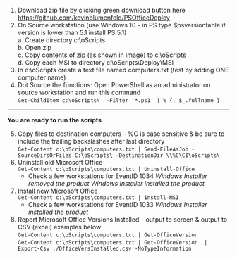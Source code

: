 
1.	Download zip file by clicking green download button here https://github.com/kevinblumenfeld/PSOfficeDeploy   
2.	On Source workstation (use Windows 10 - in PS type $psversiontable if version is lower than 5.1 install PS 5.1)  
    a.	Create directory c:\oScripts  
    b.	Open zip  
    c.	Copy contents of zip (as shown in image) to c:\oScripts  
    d.	Copy each MSI to directory c:\oScripts\Deploy\MSI  
3.	In c:\oScripts create a text file named computers.txt  (test by adding ONE computer name)  
4.	Dot Source the functions: Open PowerShell as an administrator on source workstation and run this command  
    ```Get-ChildItem c:\oScripts\  -Filter '*.ps1' | % {. $_.fullname }```

------------------------------------------
**You are ready to run the scripts**


5.	Copy files to destination computers - %C is case sensitive & be sure to include the trailing backslashes after last directory  
    ```Get-Content c:\oScripts\computers.txt | Send-FileAsJob -SourceDirsOrFiles C:\oScripts\ -DestinationDir \\%C\C$\oScripts\```  
6.	Uninstall old Microsoft Office  
    ```Get-Content c:\oScripts\computers.txt | Uninstall-Office```  
      * Check a few workstations for EventID 1034 _Windows Installer removed the product Windows Installer installed the product_
7.	Install new Microsoft Office  
    ```Get-Content c:\oScripts\computers.txt | Install-MSI```  
      * Check a few workstations for EventID 1033 _Windows Installer installed the product_
8.	Report Microsoft Office Versions Installed – output to screen & output to CSV (excel) examples below  
    ```Get-Content c:\oScripts\computers.txt | Get-OfficeVersion```  
    ```Get-Content c:\oScripts\computers.txt | Get-OfficeVersion  | Export-Csv ./OfficeVersInstalled.csv -NoTypeInformation```  
